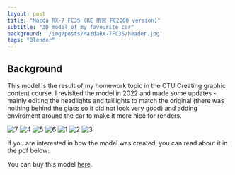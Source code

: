```yaml
---
layout: post
title: "Mazda RX-7 FC3S (RE 雨宮 FC2000 version)"
subtitle: "3D model of my favourite car"
background: '/img/posts/MazdaRX-7FC3S/header.jpg'
tags: "Blender"
---
```

## Background

This model is the result of my homework topic in the CTU Creating graphic content course. I revisited the model 
in 2022 and made some updates - mainly editing the headlights and taillights to match the original (there was 
nothing behind the glass so it did not look very good) and adding enviroment around the car to make it more nice for 
renders.

![7](/img/posts/MazdaRX-7FC3S/wire.png)
![4](/img/posts/MazdaRX-7FC3S/result_final_4k.png)
![5](/img/posts/MazdaRX-7FC3S/result_final_front_4k.png)
![6](/img/posts/MazdaRX-7FC3S/result_side_4k.png)
![1](/img/posts/MazdaRX-7FC3S/result_back2_4k.png)
![2](/img/posts/MazdaRX-7FC3S/result_back_4k.png)
![3](/img/posts/MazdaRX-7FC3S/result_final2_4k.png)

If you are interested in how the model was created, you can read about it in the pdf below:
<object data="https://zdenduk.github.io/pdf/documentation_task2.pdf?sequence=-1&isAllowed=y" width="100%" height="1080px" type='application/pdf'></object>

You can buy this model [here](https://www.turbosquid.com/3d-models/3d-model-rx7-fc3s-reamemiya-version-1980296).



